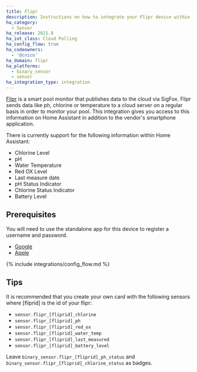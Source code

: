 ```yaml
---
title: Flipr
description: Instructions on how to integrate your Flipr device within Home Assistant.
ha_category:
  - Sensor
ha_release: 2021.8
ha_iot_class: Cloud Polling
ha_config_flow: true
ha_codeowners:
  - '@cnico'
ha_domain: flipr
ha_platforms:
  - binary_sensor
  - sensor
ha_integration_type: integration
---
```


[Flipr](https://www.goflipr.com) is a smart pool monitor that publishes data to the cloud via SigFox.
Flipr sends data like ph, chlorine or temperature to a cloud server on a regular basis in order to monitor your pool.
This integration gives you access to this information on Home Assistant in addition to the vendor's smartphone application.

There is currently support for the following information within Home Assistant:

- Chlorine Level
- pH
- Water Temperature
- Red OX Level
- Last measure date
- pH Status Indicator
- Chlorine Status Indicator
- Battery Level

## Prerequisites

You will need to use the standalone app for this device to register a username and password.

- [Google](https://play.google.com/store/apps/details?id=com.goflipr.flipr)
- [Apple](https://apps.apple.com/fr/app/flipr/id1225898851)

{% include integrations/config_flow.md %}

## Tips

It is recommended that you create your own card with the following sensors where \[fliprid\] is the id of your flipr:

- `sensor.flipr_[fliprid]_chlorine`
- `sensor.flipr_[fliprid]_ph`
- `sensor.flipr_[fliprid]_red_ox`
- `sensor.flipr_[fliprid]_water_temp`
- `sensor.flipr_[fliprid]_last_measured`
- `sensor.flipr_[fliprid]_battery_level`

Leave `binary_sensor.flipr_[fliprid]_ph_status` and `binary_sensor.flipr_[fliprid]_chlorine_status` as badges.
